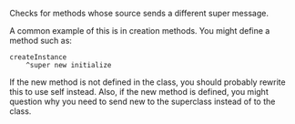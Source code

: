 Checks for methods whose source sends a different super message.

A common example of this is in creation methods. You might define a method such as:

	createInstance
		^super new initialize

If the new method is not defined in the class, you should probably rewrite this to use self instead. Also, if the new method is defined, you might question why you need to send new to the superclass instead of to the class.